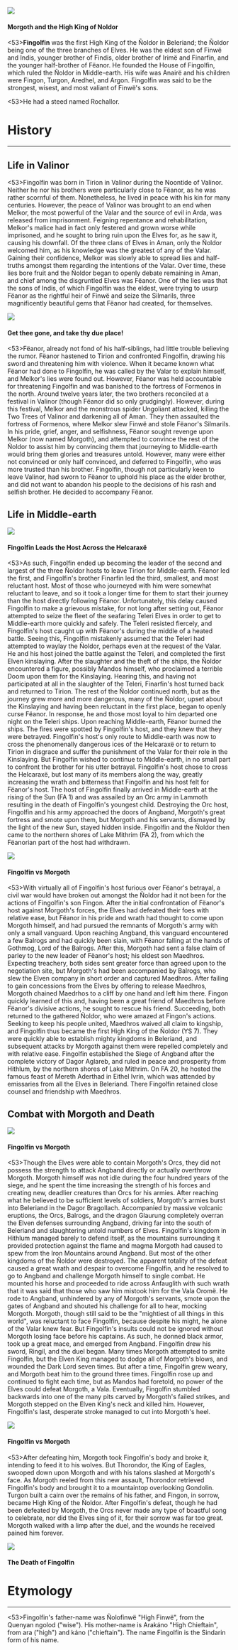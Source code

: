![](fingolfin/1.jpg)

#### Morgoth and the High King of Noldor

<53>**Fingolfin**  was the first High King of the Ñoldor in Beleriand; the Ñoldor being one of the three branches of Elves. He was the eldest son of Finwë and Indis, younger brother of Findis, older brother of Irimë and Finarfin, and the younger half-brother of Fëanor. He founded the House of Fingolfin, which ruled the Ñoldor in Middle-earth. His wife was Anairë and his children were Fingon, Turgon, Aredhel, and Argon. Fingolfin was said to be the strongest, wisest, and most valiant of Finwë's sons.

<53>He had a steed named Rochallor.

# History
---

## **Life in Valinor**

<53>Fingolfin was born in Tirion in Valinor during the Noontide of Valinor. Neither he nor his brothers were particularly close to Fëanor, as he was rather scornful of them. Nonetheless, he lived in peace with his kin for many centuries. However, the peace of Valinor was brought to an end when Melkor, the most powerful of the Valar and the source of evil in Arda, was released from imprisonment. Feigning repentance and rehabilitation, Melkor's malice had in fact only festered and grown worse while imprisoned, and he sought to bring ruin upon the Elves for, as he saw it, causing his downfall. Of the three clans of Elves in Aman, only the Ñoldor welcomed him, as his knowledge was the greatest of any of the Valar. Gaining their confidence, Melkor was slowly able to spread lies and half-truths amongst them regarding the intentions of the Valar. Over time, these lies bore fruit and the Ñoldor began to openly debate remaining in Aman, and chief among the disgruntled Elves was Fëanor. One of the lies was that the sons of Indis, of which Fingolfin was the eldest, were trying to usurp Fëanor as the rightful heir of Finwë and seize the Silmarils, three magnificently beautiful gems that Fëanor had created, for themselves.

![](fingolfin/2.jpg)

#### Get thee gone, and take thy due place!

<53>Fëanor, already not fond of his half-siblings, had little trouble believing the rumor. Fëanor hastened to Tirion and confronted Fingolfin, drawing his sword and threatening him with violence. When it became known what Fëanor had done to Fingolfin, he was called by the Valar to explain himself, and Melkor's lies were found out. However, Fëanor was held accountable for threatening Fingolfin and was banished to the fortress of Formenos in the north. Around twelve years later, the two brothers reconciled at a festival in Valinor (though Fëanor did so only grudgingly). However, during this festival, Melkor and the monstrous spider Ungoliant attacked, killing the Two Trees of Valinor and darkening all of Aman. They then assaulted the fortress of Formenos, where Melkor slew Finwë and stole Fëanor's Silmarils. In his pride, grief, anger, and selfishness, Fëanor sought revenge upon Melkor (now named Morgoth), and attempted to convince the rest of the Ñoldor to assist him by convincing them that journeying to Middle-earth would bring them glories and treasures untold. However, many were either not convinced or only half convinced, and deferred to Fingolfin, who was more trusted than his brother. Fingolfin, though not particularly keen to leave Valinor, had sworn to Fëanor to uphold his place as the elder brother, and did not want to abandon his people to the decisions of his rash and selfish brother. He decided to accompany Fëanor.

## **Life in Middle-earth**

![](fingolfin/3.jpg)

#### Fingolfin Leads the Host Across the Helcaraxë

<53>As such, Fingolfin ended up becoming the leader of the second and largest of the three Ñoldor hosts to leave Tirion for Middle-earth. Fëanor led the first, and Fingolfin's brother Finarfin led the third, smallest, and most reluctant host. Most of those who journeyed with him were somewhat reluctant to leave, and so it took a longer time for them to start their journey than the host directly following Fëanor. Unfortunately, this delay caused Fingolfin to make a grievous mistake, for not long after setting out, Fëanor attempted to seize the fleet of the seafaring Teleri Elves in order to get to Middle-earth more quickly and safely. The Teleri resisted fiercely, and Fingolfin's host caught up with Fëanor's during the middle of a heated battle. Seeing this, Fingolfin mistakenly assumed that the Teleri had attempted to waylay the Ñoldor, perhaps even at the request of the Valar. He and his host joined the battle against the Teleri, and completed the first Elven kinslaying. After the slaughter and the theft of the ships, the Ñoldor encountered a figure, possibly Mandos himself, who proclaimed a terrible Doom upon them for the Kinslaying. Hearing this, and having not participated at all in the slaughter of the Teleri, Finarfin's host turned back and returned to Tirion. The rest of the Ñoldor continued north, but as the journey grew more and more dangerous, many of the Ñoldor, upset about the Kinslaying and having been reluctant in the first place, began to openly curse Fëanor. In response, he and those most loyal to him departed one night on the Teleri ships. Upon reaching Middle-earth, Fëanor burned the ships. The fires were spotted by Fingolfin's host, and they knew that they were betrayed. Fingolfin's host's only route to Middle-earth was now to cross the phenomenally dangerous ices of the Helcaraxë or to return to Tirion in disgrace and suffer the punishment of the Valar for their role in the Kinslaying. But Fingolfin wished to continue to Middle-earth, in no small part to confront the brother for his utter betrayal. Fingolfin's host chose to cross the Helcaraxë, but lost many of its members along the way, greatly increasing the wrath and bitterness that Fingolfin and his host felt for Fëanor's host. The host of Fingolfin finally arrived in Middle-earth at the rising of the Sun (FA 1) and was assailed by an Orc army in Lammoth resulting in the death of Fingolfin's youngest child. Destroying the Orc host, Fingolfin and his army approached the doors of Angband, Morgoth's great fortress and smote upon them, but Morgoth and his servants, dismayed by the light of the new Sun, stayed hidden inside. Fingolfin and the Ñoldor then came to the northern shores of Lake Mithrim (FA 2), from which the Fëanorian part of the host had withdrawn.

![](fingolfin/4.jpg)

#### Fingolfin vs Morgoth

<53>With virtually all of Fingolfin's host furious over Fëanor's betrayal, a civil war would have broken out amongst the Ñoldor had it not been for the actions of Fingolfin's son Fingon. After the initial confrontation of Fëanor's host against Morgoth's forces, the Elves had defeated their foes with relative ease, but Fëanor in his pride and wrath had thought to come upon Morgoth himself, and had pursued the remnants of Morgoth's army with only a small vanguard. Upon reaching Angband, this vanguard encountered a few Balrogs and had quickly been slain, with Fëanor falling at the hands of Gothmog, Lord of the Balrogs. After this, Morgoth had sent a false claim of parley to the new leader of Fëanor's host; his eldest son Maedhros. Expecting treachery, both sides sent greater force than agreed upon to the negotiation site, but Morgoth's had been accompanied by Balrogs, who slew the Elven company in short order and captured Maedhros. After failing to gain concessions from the Elves by offering to release Maedhros, Morgoth chained Maedrhos to a cliff by one hand and left him there. Fingon quickly learned of this and, having been a great friend of Maedhros before Fëanor's divisive actions, he sought to rescue his friend. Succeeding, both returned to the gathered Ñoldor, who were amazed at Fingon's actions. Seeking to keep his people united, Maedhros waived all claim to kingship, and Fingolfin thus became the first High King of the Ñoldor (YS 7). They were quickly able to establish mighty kingdoms in Beleriand, and subsequent attacks by Morgoth against them were repelled completely and with relative ease. Fingolfin established the Siege of Angband after the complete victory of Dagor Aglareb, and ruled in peace and prosperity from Hithlum, by the northern shores of Lake Mithrim. On FA 20, he hosted the famous feast of Mereth Aderthad in Eithel Ivrin, which was attended by emissaries from all the Elves in Beleriand. There Fingolfin retained close counsel and friendship with Maedhros.

## **Combat with Morgoth and Death**

![](fingolfin/5.jpg)

#### Fingolfin vs Morgoth

<53>Though the Elves were able to contain Morgoth's Orcs, they did not possess the strength to attack Angband directly or actually overthrow Morgoth. Morgoth himself was not idle during the four hundred years of the siege, and he spent the time increasing the strength of his forces and creating new, deadlier creatures than Orcs for his armies. After reaching what he believed to be sufficient levels of soldiers, Morgoth's armies burst into Beleriand in the Dagor Bragollach. Accompanied by massive volcanic eruptions, the Orcs, Balrogs, and the dragon Glaurung completely overran the Elven defenses surrounding Angband, driving far into the south of Beleriand and slaughtering untold numbers of Elves. Fingolfin's kingdom in Hithlum managed barely to defend itself, as the mountains surrounding it provided protection against the flame and magma Morgoth had caused to spew from the Iron Mountains around Angband. But most of the other kingdoms of the Ñoldor were destroyed. The apparent totality of the defeat caused a great wrath and despair to overcome Fingolfin, and he resolved to go to Angband and challenge Morgoth himself to single combat. He mounted his horse and proceeded to ride across Anfauglith with such wrath that it was said that those who saw him mistook him for the Vala Oromë. He rode to Angband, unhindered by any of Morgoth's servants, smote upon the gates of Angband and shouted his challenge for all to hear, mocking Morgoth. Morgoth, though still said to be the "mightiest of all things in this world", was reluctant to face Fingolfin, because despite his might, he alone of the Valar knew fear. But Fingolfin's insults could not be ignored without Morgoth losing face before his captains. As such, he donned black armor, took up a great mace, and emerged from Angband. Fingolfin drew his sword, Ringil, and the duel began. Many times Morgoth attempted to smite Fingolfin, but the Elven King managed to dodge all of Morgoth's blows, and wounded the Dark Lord seven times. But after a time, Fingolfin grew weary, and Morgoth beat him to the ground three times. Fingolfin rose up and continued to fight each time, but as Mandos had foretold, no power of the Elves could defeat Morgoth, a Vala. Eventually, Fingolfin stumbled backwards into one of the many pits carved by Morgoth's failed strikes, and Morgoth stepped on the Elven King's neck and killed him. However, Fingolfin's last, desperate stroke managed to cut into Morgoth's heel.

![](fingolfin/6.jpg)

#### Fingolfin vs Morgoth

<53>After defeating him, Morgoth took Fingolfin's body and broke it, intending to feed it to his wolves. But Thorondor, the King of Eagles, swooped down upon Morgoth and with his talons slashed at Morgoth's face. As Morgoth reeled from this new assault, Thorondor retrieved Fingolfin's body and brought it to a mountaintop overlooking Gondolin. Turgon built a cairn over the remains of his father, and Fingon, in sorrow, became High King of the Ñoldor. After Fingolfin's defeat, though he had been defeated by Morgoth, the Orcs never made any type of boastful song to celebrate, nor did the Elves sing of it, for their sorrow was far too great. Morgoth walked with a limp after the duel, and the wounds he received pained him forever.

![](fingolfin/7.jpg)

#### The Death of Fingolfin

# Etymology

---

<53>Fingolfin's father-name was Ñolofinwë "High Finwë", from the Quenyan ngolod ("wise"). His mother-name is Arakáno "High Chieftain", from ara ("high") and káno ("chieftain"). The name Fingolfin is the Sindarin form of his name.
